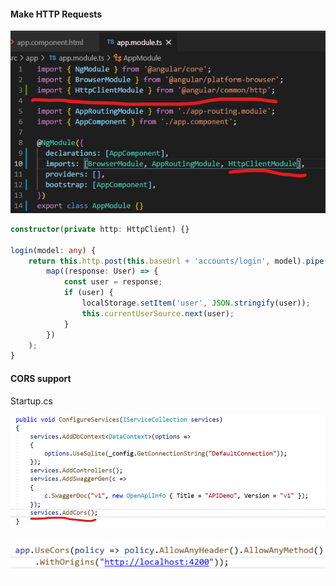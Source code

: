 #### Make HTTP Requests

![image-20210309170332392](image-20210309170332392.png)

```typescript
constructor(private http: HttpClient) {}

login(model: any) {
    return this.http.post(this.baseUrl + 'accounts/login', model).pipe(
        map((response: User) => {
            const user = response;
            if (user) {
                localStorage.setItem('user', JSON.stringify(user));
                this.currentUserSource.next(user);
            }
        })
    );
}
```

#### CORS support

Startup.cs

![image-20210309173020084](image-20210309173020084.png)

![image-20210309220551324](image-20210309220551324.png)
